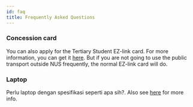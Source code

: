 ```yaml
---
id: faq
title: Frequently Asked Questions
---
```


### Concession card

You can also apply for the Tertiary Student EZ-link card. For more information, you can get it [here](http://www.transitlink.com.sg/PSdetail.aspx?ty=art&Id=72). But if you are not going to use the public transport outside NUS frequently, the normal EZ-link card will do.

### Laptop

Perlu laptop dengan spesifikasi seperti apa sih?. Also see [here](things-to-know#purchasing-laptops-electronics-gadgets) for more info.
<!--stackedit_data:
eyJoaXN0b3J5IjpbLTEyNTMxOTg3NDhdfQ==
-->